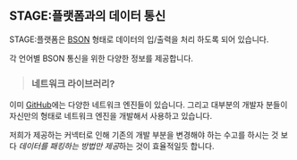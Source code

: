 ## STAGE:플랫폼과의 데이터 통신

STAGE:플랫폼은 [BSON](http://bsonspec.org/) 형태로 데이터의 입/출력을 처리 하도록 되어 있습니다.

각 언어별 BSON 통신을 위한 다양한 정보를 제공합니다.

> ### 네트워크 라이브러리?

이미 [GitHub](https://github.com/)에는 다양한 네트워크 엔진들이 있습니다. 그리고 대부분의 개발자 분들이 자신만의 형태로 네트워크 엔진을 개발해서 사용하고 있습니다.

저희가 제공하는 커넥터로 인해 기존의 개발 부분을 변경해야 하는 수고를 하시는 것 보다 *데이터를 패킹하는 방법만 제공*하는 것이 효율적일듯 합니다.
